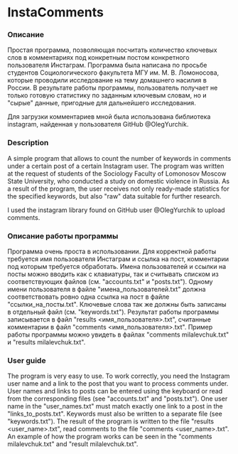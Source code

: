 # InstaComments
### Описание
Простая программа, позволяющая посчитать количество ключевых слов в комментариях под конкретным постом конкретного пользователя Инстаграм. Программа была написана по просьбе студентов Социологического факультета МГУ им. М. В. Ломоносова, которые проводили исследование на тему домашнего насилия в России. В результате работы программы, пользователь получает не только готовую статистику по заданным ключевым словам, но и "сырые" данные, пригодные для дальнейшего исследования.

Для загрузки комментариев мной была использована библиотека instagram, найденная у пользователя GitHub @OlegYurchik. 
### Description
A simple program that allows to count the number of keywords in comments under a certain post of a certain Instagram user. The program was written at the request of students of the Sociology Faculty of Lomonosov Moscow State University, who conducted a study on domestic violence in Russia. As a result of the program, the user receives not only ready-made statistics for the specified keywords, but also "raw" data suitable for further research.

I used the instagram library found on GitHub user @OlegYurchik to upload comments.
### Описание работы программы
Программа очень проста в использовании. Для корректной работы требуется имя пользователя Инстаграм и ссылка на пост, комментарии под которым требуется обработать. Имена пользователей и ссылки на посты можно вводить как с клавиатуры, так и считывать списком из соответствующих файлов (см. "accounts.txt" и "posts.txt"). Одному имени пользователя в файле "имена_пользователей.txt" должна соответствовать ровно одна ссылка на пост в файле "ссылки_на_посты.txt". Ключевые слова так же должны быть записаны в отдельный файл (см. "keywords.txt"). Результат работы программы записывается в файл "results <имя_пользователя>.txt", считанные комментарии в файл "comments <имя_пользователя>.txt". Пример работы программы можно увидеть в файлах "comments milalevchuk.txt" и "results milalevchuk.txt".
### User guide
The program is very easy to use. To work correctly, you need the Instagram user name and a link to the post that you want to process comments under. User names and links to posts can be entered using the keyboard or read from the corresponding files (see "accounts.txt" and "posts.txt"). One user name in the "user_names.txt" must match exactly one link to a post in the "links_to_posts.txt". Keywords must also be written to a separate file (see "keywords.txt"). The result of the program is written to the file "results <user_name>.txt", read comments to the file "comments <user_name>.txt". An example of how the program works can be seen in the "comments milalevchuk.txt" and "result milalevchuk.txt".

